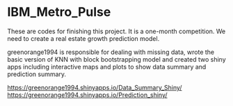 # IBM_Metro_Pulse
These are codes for finishing this project.
It is a one-month competition. We need to create a real estate growth prediction model.  

greenorange1994 is responsible for dealing with missing data, wrote the basic version of KNN with block bootstrapping model and created two shiny apps including interactive maps and plots to show data summary and prediction summary.  

https://greenorange1994.shinyapps.io/Data_Summary_Shiny/  
https://greenorange1994.shinyapps.io/Prediction_shiny/
